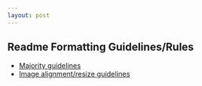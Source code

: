 ```yaml
---
layout: post
---
```


## Readme Formatting Guidelines/Rules
- [Majority guidelines](https://medium.com/analytics-vidhya/writing-github-readme-e593f278a796)
- [Image alignment/resize guidelines](https://gist.github.com/kigiri/4b1d64eba2d465a2ffc1342a0e9e7d6f)
